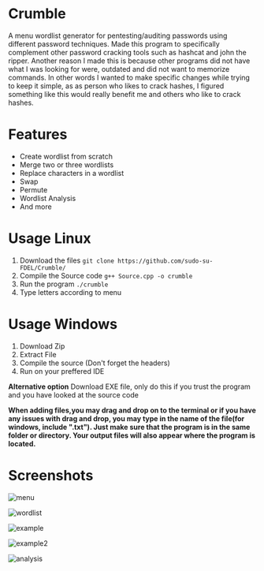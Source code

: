 
# Crumble 

A menu wordlist generator for pentesting/auditing passwords using different password techniques.
Made this program to specifically complement other password cracking tools such as hashcat and john the ripper.
Another reason I made this is because other programs did not have what I was looking for were, outdated and did not want to memorize commands.
In other words I wanted to make specific changes while trying to keep it simple, as as person who likes to crack hashes, I figured something like this would really benefit me and others who like to crack hashes.

# Features


* Create wordlist from scratch
* Merge two or three wordlists
* Replace characters in a wordlist
* Swap 
* Permute
* Wordlist Analysis
* And more


# Usage Linux
1. Download the files `git clone https://github.com/sudo-su-FDEL/Crumble/`
2. Compile the Source code `g++ Source.cpp -o crumble`
3. Run the program `./crumble`
4. Type letters according to menu

# Usage Windows
1. Download Zip
2. Extract File
3. Compile the source (Don't forget the headers)
4. Run on your preffered IDE

**Alternative option**
Download EXE file, only do this if you trust the program and you have looked at the source code



**When adding files,you may drag and drop on to the terminal or if you have any issues with drag and drop, you may type in the name of the file(for windows, include ".txt"). Just make sure that the program is in the same folder or directory. Your output files will also appear where the program is located.**

# Screenshots
![menu](https://user-images.githubusercontent.com/58496330/130493026-4e27c4b2-a72c-46a1-b248-caa9a9c6d563.PNG)

![wordlist](https://user-images.githubusercontent.com/58496330/130493052-d0e4c59e-51fb-4885-8da1-c6b24abc764a.PNG)

![example](https://user-images.githubusercontent.com/58496330/130493069-3dd421a0-3a53-473c-9ff8-2679b8d8a8a4.PNG)

![example2](https://user-images.githubusercontent.com/58496330/130493081-fcf2c8e4-9fc9-43ce-be8c-bbc4ea8ecb57.PNG)

![analysis](https://user-images.githubusercontent.com/58496330/130493095-5febe1d8-6266-4208-b968-908af66944f0.PNG)
